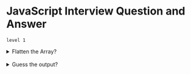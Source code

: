 

# JavaScript Interview Question and Answer
`level 1`

<details>
<summary>Flatten the Array?</summary>

const arr = [[1, 2], [3, 4, 5], 6, [7, [8, 9], 0]] flat this array

```js
const arr = [[1, 2], [3, 4, 5], 6, [7, [8, 9], 0]];

const flatten = [].concat(...arr); // 1 level
const deapFlatten = arr.flat(2); // 2 level

//custom flat
function customFlat(arr, depth = 1) {
  let result = [];
  arr.forEach((ar) => {
    if (Array.isArray(ar) && depth > 0) {
      result.push(...customFlat(ar, depth - 1));
    } else result.push(ar);
  });
  return result;
}
```
</details>
<br/>

<details>
<summary>Guess the output? </summary>

const arr = [[1, 2], [3, 4, 5], 6, [7, [8, 9], 0]] flat this array


```js
function a() {
  for (var i = 0; i < 3; i++) {
    setTimeout(function log() {
      console.log(i); // What is logged?
    }, i * 1000);
  }
}
a();

// result
//3
//3
//3

```

</details>
<br> 
